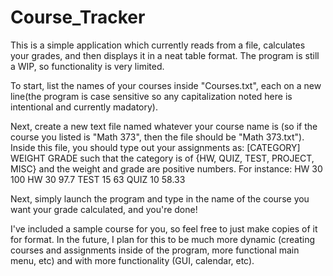 # Course_Tracker

This is a simple application which currently reads from a file, calculates your grades, and then displays it in a neat table format. The program is still a WIP, so functionality is very limited.

To start, list the names of your courses inside "Courses.txt", each on a new line(the program is case sensitive so any capitalization noted here is intentional and currently madatory). 

Next, create a new text file named whatever your course name is (so if the course you listed is "Math 373", then the file should be "Math 373.txt"). Inside this file, you should type out your assignments as:
[CATEGORY] WEIGHT GRADE
such that the category is of {HW, QUIZ, TEST, PROJECT, MISC} and the weight and grade are positive numbers. For instance:
HW 30 100
HW 30 97.7
TEST 15 63
QUIZ 10 58.33

Next, simply launch the program and type in the name of the course you want your grade calculated, and you're done!

I've included a sample course for you, so feel free to just make copies of it for format.
In the future, I plan for this to be much more dynamic (creating courses and assignments inside of the program, more functional main menu, etc) and with more functionality (GUI, calendar, etc).